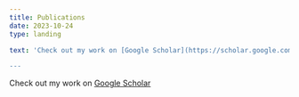 ```yaml
---
title: Publications
date: 2023-10-24
type: landing

text: 'Check out my work on [Google Scholar](https://scholar.google.com/citations?user=RhThiI8AAAAJ&hl=en)

---
```

Check out my work on [Google Scholar](https://scholar.google.com/citations?user=RhThiI8AAAAJ&hl=en)